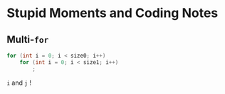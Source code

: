 # Stupid Moments and Coding Notes

## Multi-`for`

```cpp
for (int i = 0; i < size0; i++)
    for (int i = 0; i < size1; i++)
        ;
```

`i` and `j` !

